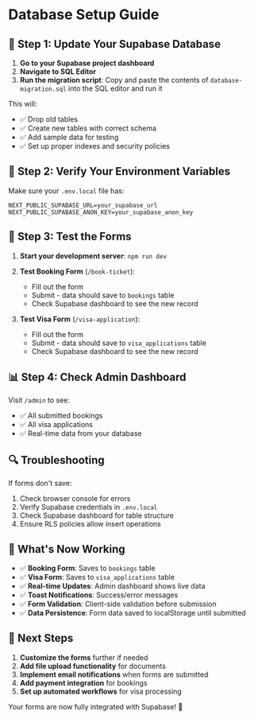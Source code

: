 # Database Setup Guide

## 🚀 **Step 1: Update Your Supabase Database**

1. **Go to your Supabase project dashboard**
2. **Navigate to SQL Editor**
3. **Run the migration script**: Copy and paste the contents of `database-migration.sql` into the SQL editor and run it

This will:
- ✅ Drop old tables
- ✅ Create new tables with correct schema
- ✅ Add sample data for testing
- ✅ Set up proper indexes and security policies

## 🔧 **Step 2: Verify Your Environment Variables**

Make sure your `.env.local` file has:
```env
NEXT_PUBLIC_SUPABASE_URL=your_supabase_url
NEXT_PUBLIC_SUPABASE_ANON_KEY=your_supabase_anon_key
```

## 🧪 **Step 3: Test the Forms**

1. **Start your development server**: `npm run dev`
2. **Test Booking Form** (`/book-ticket`):
   - Fill out the form
   - Submit - data should save to `bookings` table
   - Check Supabase dashboard to see the new record

3. **Test Visa Form** (`/visa-application`):
   - Fill out the form
   - Submit - data should save to `visa_applications` table
   - Check Supabase dashboard to see the new record

## 📊 **Step 4: Check Admin Dashboard**

Visit `/admin` to see:
- ✅ All submitted bookings
- ✅ All visa applications
- ✅ Real-time data from your database

## 🔍 **Troubleshooting**

If forms don't save:
1. Check browser console for errors
2. Verify Supabase credentials in `.env.local`
3. Check Supabase dashboard for table structure
4. Ensure RLS policies allow insert operations

## 📱 **What's Now Working**

- ✅ **Booking Form**: Saves to `bookings` table
- ✅ **Visa Form**: Saves to `visa_applications` table
- ✅ **Real-time Updates**: Admin dashboard shows live data
- ✅ **Toast Notifications**: Success/error messages
- ✅ **Form Validation**: Client-side validation before submission
- ✅ **Data Persistence**: Form data saved to localStorage until submitted

## 🎯 **Next Steps**

1. **Customize the forms** further if needed
2. **Add file upload functionality** for documents
3. **Implement email notifications** when forms are submitted
4. **Add payment integration** for bookings
5. **Set up automated workflows** for visa processing

Your forms are now fully integrated with Supabase! 🎉
